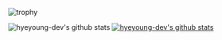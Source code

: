 ![trophy](https://github-profile-trophy.vercel.app/?username=hyeyoung-dev)


![hyeyoung-dev's github stats](https://github-readme-stats.vercel.app/api?username=hyeyoung-dev&show_icons=true)
[![hyeyoung-dev's github stats](https://github-readme-stats.vercel.app/api/top-langs/?username=hyeyoung-dev&show_icons=true&hide_border=true&title_color=004386&icon_color=004386&layout=compact)](https://github.com/hyeyoung-dev)
